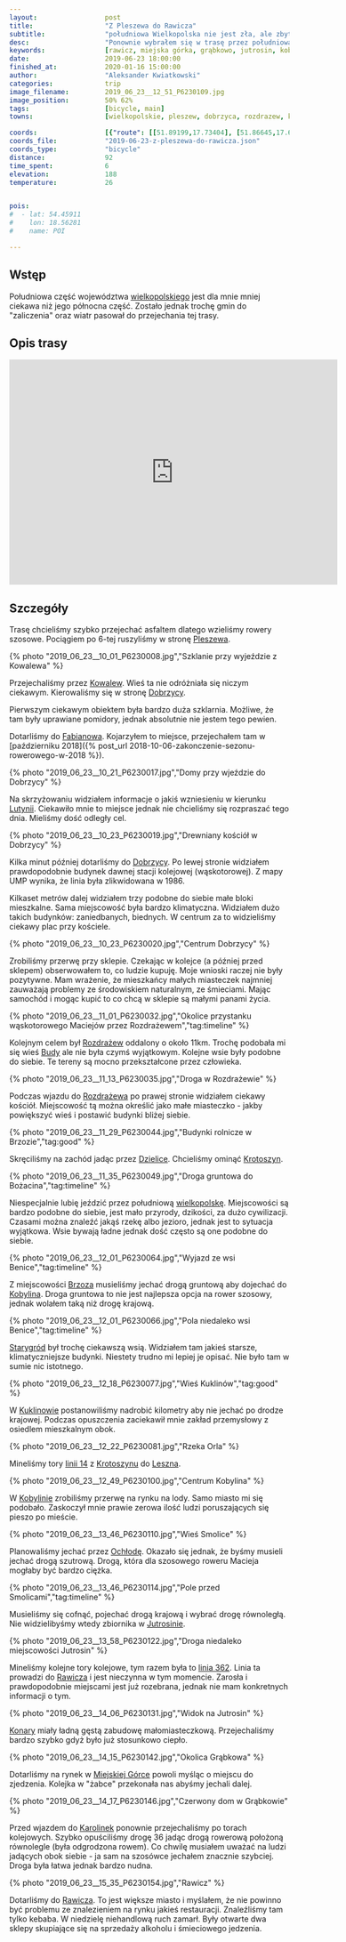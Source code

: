 ```yaml
---
layout:                 post
title:                  "Z Pleszewa do Rawicza"
subtitle:               "południowa Wielkopolska nie jest zła, ale zbyt przekształcona przez człowieka"
desc:                   "Ponownie wybrałem się w trasę przez południową część Wielkopolski. Tym razem chciałem przejechać szybko rowerem szosowym. Kolejny raz dochodzę do wniosku, że chcąc obcować z przyrodą to należy wybrać północne części Polski."
keywords:               [rawicz, miejska górka, grąbkowo, jutrosin, kobylin, benice, krotoszyn, lato, ciepło, południowa wielkopolska, dzielice, rozdrażew, dobrzyca, kowalew, pleszew]
date:                   2019-06-23 18:00:00
finished_at:            2020-01-16 15:00:00
author:                 "Aleksander Kwiatkowski"
categories:             trip
image_filename:         2019_06_23__12_51_P6230109.jpg
image_position:         50% 62%
tags:                   [bicycle, main]
towns:                  [wielkopolskie, pleszew, dobrzyca, rozdrazew, krotoszyn, kobylin, jutrosin, miejska_gorka, rawicz]

coords:                 [{"route": [[51.89199,17.73404], [51.86645,17.60478], [51.81279,17.56598], [51.78062,17.50487], [51.73876,17.47140], [51.73450,17.43432], [51.74779,17.38660], [51.72897,17.27313], [51.71579,17.22627], [51.70749,17.18833], [51.66013,17.15348], [51.65651,17.04242], [51.66482,16.99504], [51.62775,16.89548], [51.61080,16.86561], [51.60696,16.84054]], "type": "bicycle"}]
coords_file:            "2019-06-23-z-pleszewa-do-rawicza.json"
coords_type:            "bicycle"
distance:               92
time_spent:             6
elevation:              188
temperature:            26


pois:
#  - lat: 54.45911
#    lon: 18.56281
#    name: POI

---
```


[wiki-wielkopolskie]: https://pl.wikipedia.org/wiki/Wojew%C3%B3dztwo_wielkopolskie
[wiki-pleszew]: https://pl.wikipedia.org/wiki/Pleszew
[wiki-kowalew]: https://pl.wikipedia.org/wiki/Kowalew_(powiat_pleszewski)
[wiki-dobrzyca]: https://pl.wikipedia.org/wiki/Dobrzyca
[wiki-fabianow]: https://pl.wikipedia.org/wiki/Fabian%C3%B3w_(powiat_pleszewski)
[wiki-lutynia]: https://pl.wikipedia.org/wiki/Lutynia_(powiat_pleszewski)
[wiki-rozdrazew]: https://pl.wikipedia.org/wiki/Rozdra%C5%BCew
[wiki-budy]: https://pl.wikipedia.org/wiki/Budy_(powiat_krotoszy%C5%84ski)
[wiki-dzielice]: https://pl.wikipedia.org/wiki/Dzielice
[wiki-krotoszyn]: https://pl.wikipedia.org/wiki/Krotoszyn
[wiki-wielkopolska]: https://pl.wikipedia.org/wiki/Wielkopolska
[wiki-brzoza]: https://pl.wikipedia.org/wiki/Brzoza_(powiat_krotoszy%C5%84ski)
[wiki-kobylin]: https://pl.wikipedia.org/wiki/Kobylin
[wiki-starygrod]: https://pl.wikipedia.org/wiki/Starygr%C3%B3d
[wiki-kuklinow]: https://pl.wikipedia.org/wiki/Kuklin%C3%B3w_(wie%C5%9B)
[wiki-leszno]: https://pl.wikipedia.org/wiki/Leszno
[wiki-ochloda]: https://pl.wikipedia.org/wiki/Och%C5%82oda
[wiki-jutrosin]: https://pl.wikipedia.org/wiki/Jutrosin
[wiki-rawicz]: https://pl.wikipedia.org/wiki/Rawicz
[wiki-konary]: https://pl.wikipedia.org/wiki/Konary_(powiat_rawicki)
[wiki-miejska-gorka]:https://pl.wikipedia.org/wiki/Miejska_G%C3%B3rka
[wiki-karolinki]: https://pl.wikipedia.org/wiki/Karolinki
[wiki-linia-14]: https://pl.wikipedia.org/wiki/Linia_kolejowa_nr_14
[wiki-linia-362]: https://pl.wikipedia.org/wiki/Linia_kolejowa_nr_362

## Wstęp

Południowa część województwa [wielkopolskiego][wiki-wielkopolskie] jest dla mnie
mniej ciekawa niż jego północna część. Zostało jednak trochę gmin do "zaliczenia"
oraz wiatr pasował do przejechania tej trasy.

## Opis trasy

<iframe height='405' width='590' frameborder='0' allowtransparency='true' scrolling='no' src='https://www.strava.com/activities/2474094833/embed/92886e9f9927e53344a069fedce575a83b04de3c'></iframe>

## Szczegóły

Trasę chcieliśmy szybko przejechać asfaltem dlatego wzieliśmy rowery szosowe.
Pociągiem po 6-tej ruszyliśmy w stronę [Pleszewa][wiki-pleszew].

{% photo "2019_06_23__10_01_P6230008.jpg","Szklanie przy wyjeździe z Kowalewa" %}

Przejechaliśmy przez [Kowalew][wiki-kowalew]. Wieś ta nie odróżniała się niczym ciekawym.
Kierowaliśmy się w stronę [Dobrzycy][wiki-dobrzyca].

Pierwszym ciekawym obiektem była bardzo duża szklarnia. Możliwe, że tam były
uprawiane pomidory, jednak absolutnie nie jestem tego pewien.

Dotarliśmy do [Fabianowa][wiki-fabianow]. Kojarzyłem to miejsce, przejechałem tam w
[październiku 2018]({% post_url 2018-10-06-zakonczenie-sezonu-rowerowego-w-2018 %}).

{% photo "2019_06_23__10_21_P6230017.jpg","Domy przy wjeździe do Dobrzycy" %}

Na skrzyżowaniu widziałem informacje o jakiś wzniesieniu
w kierunku [Lutynii][wiki-lutynia]. Ciekawiło mnie to miejsce jednak
nie chcieliśmy się rozpraszać tego dnia. Mieliśmy dość odległy cel.

{% photo "2019_06_23__10_23_P6230019.jpg","Drewniany kościół w Dobrzycy" %}

Kilka minut później dotarliśmy do [Dobrzycy][wiki-dobrzyca]. Po lewej stronie
widziałem prawdopodobnie budynek dawnej stacji kolejowej (wąskotorowej). Z mapy UMP
wynika, że linia była zlikwidowana w 1986.

Kilkaset metrów dalej widziałem trzy podobne do siebie małe bloki mieszkalne. Sama miejscowość
była bardzo klimatyczna. Widziałem dużo takich budynków: zaniedbanych, biednych.
W centrum za to widzieliśmy ciekawy plac przy kościele.

{% photo "2019_06_23__10_23_P6230020.jpg","Centrum Dobrzycy" %}

Zrobiliśmy przerwę przy sklepie. Czekając w kolejce (a później przed sklepem)
obserwowałem to, co ludzie kupuję. Moje wnioski raczej nie były
pozytywne. Mam wrażenie, że mieszkańcy małych miasteczek najmniej zauważają
problemy ze środowiskiem naturalnym, ze śmieciami. Mając samochód i mogąc kupić
to co chcą w sklepie są małymi panami życia.

{% photo "2019_06_23__11_01_P6230032.jpg","Okolice przystanku wąskotorowego Maciejów przez Rozdrażewem","tag:timeline" %}

Kolejnym celem był [Rozdrażew][wiki-rozdrazew] oddalony o około 11km.
Trochę podobała mi się wieś [Budy][wiki-budy] ale nie była czymś wyjątkowym.
Kolejne wsie były podobne do siebie. Te tereny są mocno przekształcone przez
człowieka.

{% photo "2019_06_23__11_13_P6230035.jpg","Droga w Rozdrażewie" %}

Podczas wjazdu do [Rozdrażewa][wiki-rozdrazew] po prawej stronie widziałem ciekawy
kościół. Miejscowość tą można określić jako małe miasteczko - jakby powiększyć wieś
i postawić budynki bliżej siebie.

{% photo "2019_06_23__11_29_P6230044.jpg","Budynki rolnicze w Brzozie","tag:good" %}

Skręciliśmy na zachód jadąc przez [Dzielice][wiki-dzielice]. Chcieliśmy
ominąć [Krotoszyn][wiki-krotoszyn].

{% photo "2019_06_23__11_35_P6230049.jpg","Droga gruntowa do Bożacina","tag:timeline" %}

Niespecjalnie lubię jeździć przez południową [wielkopolskę][wiki-wielkopolska].
Miejscowości są bardzo podobne do siebie, jest mało przyrody, dzikości,
za dużo cywilizacji. Czasami można znaleźć jakąś rzekę albo jezioro, jednak jest to
sytuacja wyjątkowa. Wsie bywają ładne jednak dość często są one podobne do siebie.

{% photo "2019_06_23__12_01_P6230064.jpg","Wyjazd ze wsi Benice","tag:timeline" %}

Z miejscowości [Brzoza][wiki-brzoza] musieliśmy jechać drogą gruntową
aby dojechać do [Kobylina][wiki-kobylin]. Droga gruntowa to nie jest najlepsza
opcja na rower szosowy, jednak wolałem taką niż drogę krajową.

{% photo "2019_06_23__12_01_P6230066.jpg","Pola niedaleko wsi Benice","tag:timeline" %}

[Starygród][wiki-starygrod] był trochę ciekawszą wsią. Widziałem tam jakieś
starsze, klimatyczniejsze budynki. Niestety trudno mi lepiej je opisać.
Nie było tam w sumie nic istotnego.

{% photo "2019_06_23__12_18_P6230077.jpg","Wieś Kuklinów","tag:good" %}

W [Kuklinowie][wiki-kuklinow] postanowiliśmy nadrobić kilometry aby nie
jechać po drodze krajowej. Podczas opuszczenia zaciekawił mnie zakład przemysłowy
z osiedlem mieszkalnym obok.

{% photo "2019_06_23__12_22_P6230081.jpg","Rzeka Orla" %}

Mineliśmy tory [linii 14][wiki-linia-14] z [Krotoszynu][wiki-krotoszyn]
do [Leszna][wiki-leszno].

{% photo "2019_06_23__12_49_P6230100.jpg","Centrum Kobylina" %}

W [Kobylinie][wiki-kobylin] zrobiliśmy przerwę na rynku na lody.
Samo miasto mi się podobało. Zaskoczył mnie prawie zerowa ilość ludzi
poruszających się pieszo po mieście.

{% photo "2019_06_23__13_46_P6230110.jpg","Wieś Smolice" %}

Planowaliśmy jechać przez [Ochłodę][wiki-ochloda]. Okazało się jednak, że
byśmy musieli jechać drogą szutrową. Drogą, która dla szosowego roweru
Macieja mogłaby być bardzo ciężka.

{% photo "2019_06_23__13_46_P6230114.jpg","Pole przed Smolicami","tag:timeline" %}

Musieliśmy się cofnąć, pojechać drogą krajową i wybrać drogę równoległą.
Nie widzielibyśmy wtedy zbiornika w [Jutrosinie][wiki-jutrosin].

{% photo "2019_06_23__13_58_P6230122.jpg","Droga niedaleko miejscowości Jutrosin" %}

Mineliśmy kolejne tory kolejowe, tym razem była to [linia 362][wiki-linia-362].
Linia ta prowadzi do [Rawicza][wiki-rawicz] i jest nieczynna w tym momencie.
Zarosła i prawdopodobnie miejscami jest już rozebrana, jednak nie mam
konkretnych informacji o tym.

{% photo "2019_06_23__14_06_P6230131.jpg","Widok na Jutrosin" %}

[Konary][wiki-konary] miały ładną gęstą zabudowę małomiasteczkową.
Przejechaliśmy bardzo szybko gdyż było już stosunkowo ciepło.

{% photo "2019_06_23__14_15_P6230142.jpg","Okolica Grąbkowa" %}

Dotarliśmy na rynek w [Miejskiej Górce][wiki-miejska-gorka]
powoli myśląc o miejscu do zjedzenia.
Kolejka w "żabce" przekonała nas abyśmy jechali dalej.

{% photo "2019_06_23__14_17_P6230146.jpg","Czerwony dom w Grąbkowie" %}

Przed wjazdem do [Karolinek][wiki-karolinki] ponownie przejechaliśmy
po torach kolejowych. Szybko opuściliśmy drogę 36 jadąc drogą rowerową
położoną równolegle (była odgrodzona rowem). Co chwilę musiałem uważać na
ludzi jadących obok siebie - ja sam na szosówce jechałem znacznie szybciej.
Droga była łatwa jednak bardzo nudna.

{% photo "2019_06_23__15_35_P6230154.jpg","Rawicz" %}

Dotarliśmy do [Rawicza][wiki-rawicz]. To jest większe miasto i myślałem, że nie powinno być
problemu ze znalezieniem na rynku jakieś restauracji. Znaleźliśmy tam tylko kebaba.
W niedzielę niehandlową ruch zamarł. Były otwarte dwa sklepy skupiające się na
sprzedaży alkoholu i śmieciowego jedzenia.
